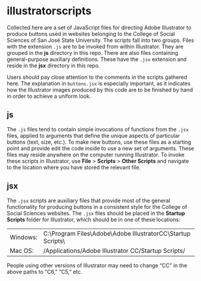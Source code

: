 # illustratorscripts

Collected here are a set of JavaScript files for directing Adobe Illustrator to produce buttons used in websites belonging to the College of Social Sciences of San Jos&eacute; State University. The scripts fall into two groups. Files with the extension `.js` are to be invoked from within Illustrator. They are grouped in the **js** directory in this repo. There are also files containing general-purpose auxiliary definitions. These have the `.jsx` extension and reside in the **jsx** directory in this repo.

Users should pay close attention to the comments in the scripts gathered here. The explanation in `buttons.jsx` is especially important, as it indicates how the Illustrator images produced by this code are to be finished by hand in order to achieve a uniform look.

## js

The `.js` files tend to contain simple invocations of functions from the `.jsx` files, applied to arguments that define the unique aspects of particular buttons (text, size, etc.). To make new buttons, use these files as a starting point and provide edit the code inside to use a new set of arguments. These files may reside anywhere on the computer running Illustrator. To invoke these scripts in Illustrator, use **File** &gt; **Scripts** &gt; **Other Scripts** and navigate to the location where you have stored the relevant file.

## jsx

The `.jsx` scripts are auxiliary files that provide most of the general functionality for producing buttons in a consistent style for the College of Social Sciences websites. The `.jsx` files should be placed in the **Startup Scripts** folder for Illustrator, which should be in one of these locations:

<table>
	<tr>
		<td>Windows:</td>
		<td>C:\Program Files\Adobe\Adobe lllustratorCC\Startup Scripts\</td>
	</tr>
	<tr>
		<td>Mac OS:</td>
		<td>/Applications/Adobe lllustrator CC/Startup Scripts/</td>
	</tr>
</table>

People using other versions of Illustrator may need to change &ldquo;CC&rdquo; in the above
paths to &ldquo;C6,&rdquo; &ldquo;C5,&rdquo; etc.



